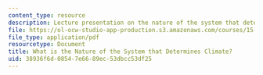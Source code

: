 ```yaml
---
content_type: resource
description: Lecture presentation on the nature of the system that determines climate
file: https://ol-ocw-studio-app-production.s3.amazonaws.com/courses/15-023j-global-climate-change-economics-science-and-policy-spring-2008/38936f6d08547e6689ec53dbcc53df25_replacements.pdf
file_type: application/pdf
resourcetype: Document
title: What is the Nature of the System that Determines Climate?
uid: 38936f6d-0854-7e66-89ec-53dbcc53df25
---
```

